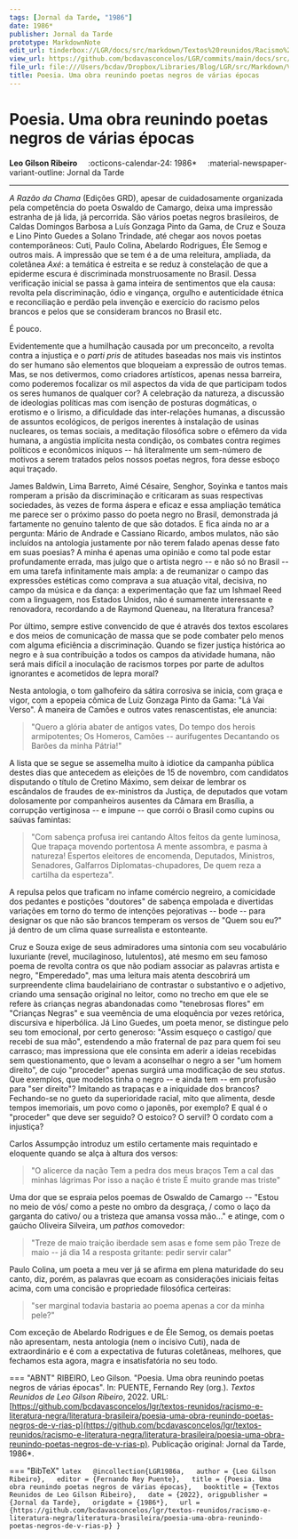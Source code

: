 ```yaml
---
tags: [Jornal da Tarde, "1986"]
date: 1986*
publisher: Jornal da Tarde
prototype: MarkdownNote
edit_url: tinderbox://LGR/docs/src/markdown/Textos%20reunidos/Racismo%20e%20literatura%20negra/Literatura%20Brasileira?view=outline+select=1658628328
view_url: https://github.com/bcdavasconcelos/LGR/commits/main/docs/src/markdown/textos-reunidos/racismo-e-literatura-negra/literatura-brasileira/poesia-uma-obra-reunindo-poetas-negros-de-v-rias-p.md
file_url: file:///Users/bcdav/Dropbox/Libraries/Blog/LGR/src/Markdown/Vol%201/Literatura%20Brasileira/Poesia.%20Uma%20obra%20reunindo%20poetas%20negros%20de%20va%CC%81rias%20e%CC%81pocas.md
title: Poesia. Uma obra reunindo poetas negros de várias épocas
---
```


# Poesia. Uma obra reunindo poetas negros de várias épocas

__Leo Gilson Ribeiro__ &nbsp;&nbsp;&nbsp; :octicons-calendar-24: 1986* &nbsp;&nbsp;&nbsp; :material-newspaper-variant-outline: Jornal da Tarde  

---

*A Razão da Chama* (Edições GRD), apesar de cuidadosamente organizada pela competência do poeta Oswaldo de Camargo, deixa uma impressão estranha de já lida, já percorrida. São vários poetas negros brasileiros, de Caldas Domingos Barbosa a Luís Gonzaga Pinto da Gama, de Cruz e Souza e Lino Pinto Guedes a Solano Trindade, até chegar aos novos poetas contemporâneos: Cuti, Paulo Colina, Abelardo Rodrigues, Éle Semog e outros mais. A impressão que se tem é a de uma releitura, ampliada, da coletânea *Axé*: a temática é estreita e se reduz à constelação de que a epiderme escura é discriminada monstruosamente no Brasil. Dessa verificação inicial se passa à gama inteira de sentimentos que ela causa: revolta pela discriminação, ódio e vingança, orgulho e autenticidade étnica e reconciliação e perdão pela invenção e exercício do racismo pelos brancos e pelos que se consideram brancos no Brasil etc.

É pouco.

Evidentemente que a humilhação causada por um preconceito, a revolta contra a injustiça e o *parti pris* de atitudes baseadas nos mais vis instintos do ser humano são elementos que bloqueiam a expressão de outros temas. Mas, se nos detivermos, como criadores artísticos, apenas nessa barreira, como poderemos focalizar os mil aspectos da vida de que participam todos os seres humanos de qualquer cor? A celebração da natureza, a discussão de ideologias políticas mas com isenção de posturas dogmáticas, o erotismo e o lirismo, a dificuldade das inter-relações humanas, a discussão de assuntos ecológicos, de perigos inerentes à instalação de usinas nucleares, os temas sociais, a meditação filosófica sobre o efêmero da vida humana, a angústia implícita nesta condição, os combates contra regimes políticos e econômicos iníquos -- há literalmente um sem-número de motivos a serem tratados pelos nossos poetas negros, fora desse esboço aqui traçado.

James Baldwin, Lima Barreto, Aimé Césaire, Senghor, Soyinka e tantos mais romperam a prisão da discriminação e criticaram as suas respectivas sociedades, às vezes de forma áspera e eficaz e essa ampliação temática me parece ser o próximo passo do poeta negro no Brasil, demonstrada já fartamente no genuíno talento de que são dotados. E fica ainda no ar a pergunta: Mário de Andrade e Cassiano Ricardo, ambos mulatos, não são incluídos na antologia justamente por não terem falado apenas desse fato em suas poesias? A minha é apenas uma opinião e como tal pode estar profundamente errada, mas julgo que o artista negro -- e não só no Brasil -- em uma tarefa infinitamente mais ampla: a de reumanizar o campo das expressões estéticas como comprava a sua atuação vital, decisiva, no campo da música e da dança: a experimentação que faz um Ishmael Reed com a linguagem, nos Estados Unidos, não é sumamente interessante e renovadora, recordando a de Raymond Queneau, na literatura francesa?

Por último, sempre estive convencido de que é através dos textos escolares e dos meios de comunicação de massa que se pode combater pelo menos com alguma eficiência a discriminação. Quando se fizer justiça histórica ao negro e à sua contribuição a todos os campos da atividade humana, não será mais difícil a inoculação de racismos torpes por parte de adultos ignorantes e acometidos de lepra moral?

Nesta antologia, o tom galhofeiro da sátira corrosiva se inicia, com graça e vigor, com a epopeia cômica de Luiz Gonzaga Pinto da Gama: "Lá Vai Verso". À maneira de Camões e outros vates renascentistas, ele anuncia:

> "Quero a glória abater de antigos vates,
> Do tempo dos herois armipotentes;
> Os Homeros, Camões -- aurifugentes
> Decantando os Barões da minha Pátria!"

A lista que se segue se assemelha muito à idiotice da campanha pública destes dias que antecedem as eleições de 15 de novembro, com candidatos disputando o título de Cretino Máximo, sem deixar de lembrar os escândalos de fraudes de ex-ministros da Justiça, de deputados que votam dolosamente por companheiros ausentes da Câmara em Brasília, a corrupção vertiginosa -- e impune -- que corrói o Brasil como cupins ou saúvas famintas:

> "Com sabença profusa irei cantando
> Altos feitos da gente luminosa,
> Que trapaça movendo portentosa
> A mente assombra, e pasma à natureza!
> Espertos eleitores de encomenda,
> Deputados, Ministros, Senadores,
> Galfarros Diplomatas-chupadores,
> De quem reza a cartilha da esperteza".

A repulsa pelos que traficam no infame comércio negreiro, a comicidade dos pedantes e postições "doutores" de sabença empolada e divertidas variações em torno do termo de intenções pejorativas -- bode -- para designar os que não são brancos temperam os versos de "Quem sou eu?" já dentro de um clima quase surrealista e estonteante.

Cruz e Souza exige de seus admiradores uma sintonia com seu vocabulário luxuriante (revel, mucilaginoso, lutulentos), até mesmo em seu famoso poema de revolta contra os que não podiam associar as palavras artista e negro, "Emperedado", mas uma leitura mais atenta descobrirá um surpreendente clima baudelairiano de contrastar o substantivo e o adjetivo, criando uma sensação original no leitor, como no trecho em que ele se refere às crianças negras abandonadas como "tenebrosas flores" em "Crianças Negras" e sua veemência de uma eloquência por vezes retórica, discursiva e hiperbólica. Já Lino Guedes, um poeta menor, se distingue pelo seu tom emocional, por certo generoso: "Assim esqueço o castigo/ que recebi de sua mão", estendendo a mão fraternal de paz para quem foi seu carrasco; mas impressiona que ele consinta em aderir a ideias recebidas sem questionamento, que o levam a aconselhar o negro a ser "um homem direito", de cujo "proceder" apenas surgirá uma modificação de seu *status*. Que exemplos, que modelos tinha o negro -- e ainda tem -- em profusão para "ser direito"? Imitando as trapaças e a iniquidade dos brancos? Fechando-se no gueto da superioridade racial, mito que alimenta, desde tempos imemoriais, um povo como o japonês, por exemplo? E qual é o "proceder" que deve ser seguido? O estoico? O servil? O cordato com a injustiça?

Carlos Assumpção introduz um estilo certamente mais requintado e eloquente quando se alça à altura dos versos:

> "O alicerce da nação
> Tem a pedra dos meus braços
> Tem a cal das minhas lágrimas
> Por isso a nação é triste
> É muito grande mas triste"

Uma dor que se espraia pelos poemas de Oswaldo de Camargo -- "Estou no meio de vós/ como a peste no ombro da desgraça, / como o laço da garganta do cativo/ ou a tristeza que amansa vossa mão\..." e atinge, com o gaúcho Oliveira Silveira, um *pathos* comovedor:

> "Treze de maio traição
> iberdade sem asas
> e fome sem pão
> Treze de maio -- já dia 14
> a resposta gritante:
> pedir
> servir
> calar"

Paulo Colina, um poeta a meu ver já se afirma em plena maturidade do seu canto, diz, porém, as palavras que ecoam as considerações iniciais feitas acima, com uma concisão e propriedade filosófica certeiras:

> "ser marginal todavia
> bastaria ao poema apenas
> a cor da minha pele?"

Com exceção de Abelardo Rodrigues e de Éle Semog, os demais poetas não apresentam, nesta antologia (nem o incisivo Cuti), nada de extraordinário e é com a expectativa de futuras coletâneas, melhores, que fechamos esta agora, magra e insatisfatória no seu todo.  


=== "ABNT"
    RIBEIRO, Leo Gilson. "Poesia. Uma obra reunindo poetas negros de várias épocas". In: PUENTE, Fernando Rey (org.). _Textos Reunidos de Leo Gilson Ribeiro_, 2022.  URL: [https://github.com/bcdavasconcelos/lgr/textos-reunidos/racismo-e-literatura-negra/literatura-brasileira/poesia-uma-obra-reunindo-poetas-negros-de-v-rias-p](https://github.com/bcdavasconcelos/lgr/textos-reunidos/racismo-e-literatura-negra/literatura-brasileira/poesia-uma-obra-reunindo-poetas-negros-de-v-rias-p). Publicação original: Jornal da Tarde, 1986*.  

=== "BibTeX"
    ```latex  
    @incollection{LGR1986a,  
    author = {Leo Gilson Ribeiro},  
    editor = {Fernando Rey Puente},  
    title = {Poesia. Uma obra reunindo poetas negros de várias épocas},  
    booktitle = {Textos Reunidos de Leo Gilson Ribeiro},  
    date = {2022},
    origpublisher = {Jornal da Tarde},  
    origdate = {1986*},  
    url = {https://github.com/bcdavasconcelos/lgr/textos-reunidos/racismo-e-literatura-negra/literatura-brasileira/poesia-uma-obra-reunindo-poetas-negros-de-v-rias-p}
    }
    ```
